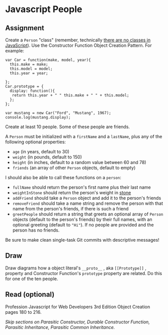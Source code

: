 # Javascript People

## Assignment

Create a `Person` "class" (remember, technically [there are no classes in JavaScript](http://stackoverflow.com/questions/2752868/does-javascript-have-classes)). Use the Constructor Function Object Creation Pattern. For example:  

```
var Car = function(make, model, year){  
  this.make = make;
  this.model = model;
  this.year = year;
  
};
Car.prototype = {
  display: function(){
   return this.year + " " this.make + " " + this.model;
  };
};

var mustang = new Car("Ford", "Mustang", 1967);
console.log(mustang.display);

```
Create at least 10 people. Some of these people are friends.

A `Person` must be initialized with a `firstName` and a `lastName`, plus any of the following optional properties:

* `age` (in years, default to 30)
* `weight` (in pounds, default to 150)
* `height` (in inches, default to a random value between 60 and 78)
* `friends` (an array of other `Person` objects, default to empty)

I should also be able to call these functions on a `person`:

* `fullName` should return the person's first name plus their last name
* `weightInStone` should return the person's weight in [stone](http://en.wikipedia.org/wiki/Stone_%28unit%29)
* `addFriend` should take a `Person` object and add it to the person's friends
* `removeFriend` should take a name string and remove the person with that name from the person's friends, if there is such a friend
* `greetPeople` should return a string that greets an optional array of `Person` objects (default to the person's friends) by their full names, with an optional greeting (default to `"Hi"`). If no people are provided and the person has no friends.

Be sure to make clean single-task Git commits with descriptive messages!

## Draw
Draw diagrams how a object literal's ```__proto__``` , aka ```[[Prototype]]``` , property and Constructor Function's ```prototype``` property are related. Do this for one of the ten people. 

## Read (optional)
Profession Javascript for Web Developers 3rd Edition
Object Creation pages 180 to 216.  

*Skip sections on Parasitic Constructor, Durable Constructor Function,  Parasitic Inheritance, Parasitic Common Inheritance.*


